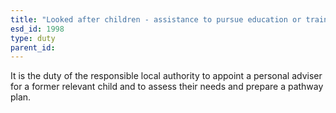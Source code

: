 ```yaml
---
title: "Looked after children - assistance to pursue education or training"
esd_id: 1998
type: duty
parent_id:  
---
```


It is the duty of the responsible local authority to appoint a personal adviser for a former relevant child and to assess their needs and prepare a pathway plan.

